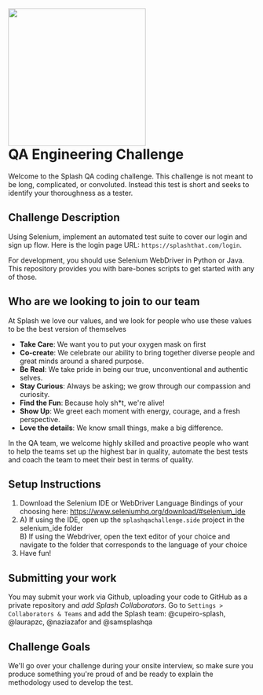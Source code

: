 # <img src="resources/splash.svg" width="280" /> <br/> QA Engineering Challenge

Welcome to the Splash QA coding challenge. This challenge is not meant to be long, complicated, or convoluted. Instead this test is short and seeks to identify your thoroughness as a tester. 

## Challenge Description

Using Selenium, implement an automated test suite to cover our login and sign up flow. Here is the login page URL: `https://splashthat.com/login`.

For development, you should use Selenium WebDriver in Python or Java. This repository provides you with bare-bones scripts to get started with any of those.

## Who are we looking to join to our team

At Splash we love our values, and we look for people who use these values to be the best version of themselves
* __Take Care__: We want you to put your oxygen mask on first
* __Co-create__: We celebrate our ability to bring together diverse people and great minds around a shared purpose.
* __Be Real__: We take pride in being our true, unconventional and authentic selves.
* __Stay Curious__: Always be asking; we grow through our compassion and curiosity.
* __Find the Fun__: Because holy sh*t, we're alive!
* __Show Up__: We greet each moment with energy, courage, and a fresh perspective.
* __Love the details__: We know small things, make a big difference.

In the QA team, we welcome highly skilled and proactive people who want to help the teams set up the highest bar in quality, automate the best tests and coach the team to meet their best in terms of quality.


## Setup Instructions
1. Download the Selenium IDE or WebDriver Language Bindings of your choosing here: https://www.seleniumhq.org/download/#selenium_ide
2. A) If using the IDE, open up the `splashqachallenge.side` project in the selenium_ide folder
<br /> B) If using the Webdriver, open the text editor of your choice and navigate to the folder that corresponds to the language of your choice
3. Have fun!

## Submitting your work
You may submit your work via Github, uploading your code to GitHub as a private repository and *add Splash Collaborators.* Go to `Settings > Collaborators & Teams` and add the Splash team: @cupeiro-splash, @laurapzc, @naziazafor and @samsplashqa

## Challenge Goals

We'll go over your challenge during your onsite interview, so make sure you produce something you're proud of and be ready to explain the methodology used to develop the test.
